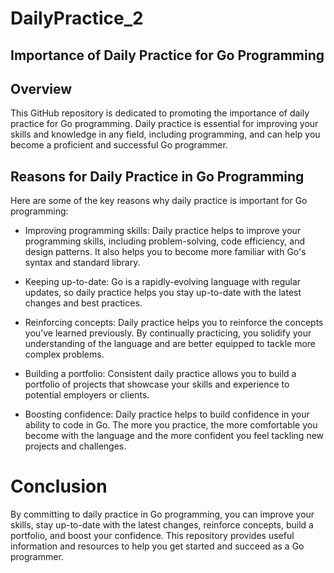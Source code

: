 # DailyPractice_2

## Importance of Daily Practice for Go Programming
## Overview
This GitHub repository is dedicated to promoting the importance of daily practice for Go programming. Daily practice is essential for improving your skills and knowledge in any field, including programming, and can help you become a proficient and successful Go programmer.

## Reasons for Daily Practice in Go Programming
Here are some of the key reasons why daily practice is important for Go programming:

* Improving programming skills: Daily practice helps to improve your programming skills, including problem-solving, code efficiency, and design patterns. It also helps you to become more familiar with Go's syntax and standard library.

* Keeping up-to-date: Go is a rapidly-evolving language with regular updates, so daily practice helps you stay up-to-date with the latest changes and best practices.

* Reinforcing concepts: Daily practice helps you to reinforce the concepts you've learned previously. By continually practicing, you solidify your understanding of the language and are better equipped to tackle more complex problems.

* Building a portfolio: Consistent daily practice allows you to build a portfolio of projects that showcase your skills and experience to potential employers or clients.

* Boosting confidence: Daily practice helps to build confidence in your ability to code in Go. The more you practice, the more comfortable you become with the language and the more confident you feel tackling new projects and challenges.

# Conclusion
By committing to daily practice in Go programming, you can improve your skills, stay up-to-date with the latest changes, reinforce concepts, build a portfolio, and boost your confidence. This repository provides useful information and resources to help you get started and succeed as a Go programmer.
